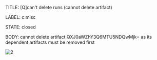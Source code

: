 TITLE:
[Q]can't delete runs (cannot delete artifact)

LABEL:
c:misc

STATE:
closed

BODY:
cannot delete artifact QXJ0aWZhY3Q6MTU5NDQwMjk= as its dependent artifacts must be removed first


![2](https://user-images.githubusercontent.com/35992924/126904925-dafea6c3-6d52-4c18-8594-c87f4f18f637.png)


